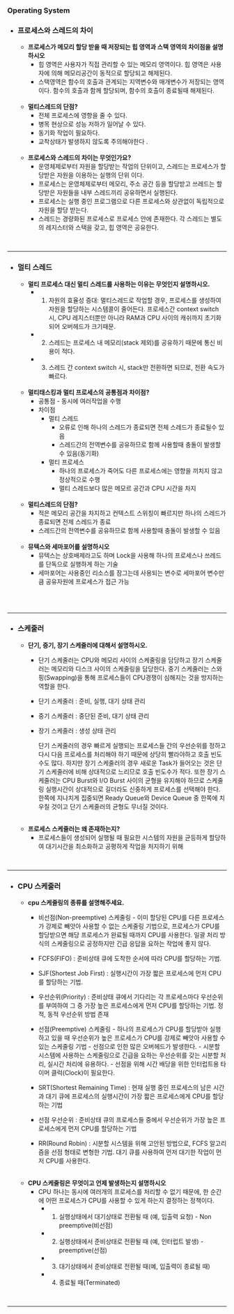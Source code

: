 
### Operating System

  - ### 프로세스와 스레드의 차이
    
     - <strong>프로세스가 메모리 할당 받을 때 저장되는 힙 영역과 스택 영역의 차이점을 설명하시오</strong>
        - 힙 영역은 사용자가 직접 관리할 수 있는 메모리 영역이다. 힙 영역은 사용자에 의해 메모리공간이 동적으로 할당되고 해제된다. 
        - 스택영역은 함수의 호출과 관계되는 지역변수와 매개변수가 저장되는 영역이다. 함수의 호출과 함께 할당되며, 함수의 호출이 종료될때 해제된다.

    <br>
    
    - <strong>멀티스레드의 단점?</strong>
      - 전체 프로세스에 영향을 줄 수 있다.  
      - 병목 현상으로 성능 저하가 일어날 수 있다.
      - 동기화 작업이 필요하다.
      - 교착상태가 발생하지 않도록 주의해야한다 .

    <br>
  
    - <strong>프로세스와 스레드의 차이는 무엇인가요?</strong>
      - 운영체제로부터 자원을 할당받는 작업의 단위이고, 스레드는 프로세스가 할당받은 자원을 이용하는 실행의 단위 이다. 
      - 프로세스는 운영체제로부터 메모리, 주소 공간 등을 할당받고 쓰레드는 할당받은 자원들을 내부 스레드끼리 공유하면서 실행된다.
      - 프로세스는 실행 중인 프로그램으로 다른 프로세스와 상관없이 독립적으로 자원을 할당 받는다.
      - 스레드는 경량화된 프로세스로 프로세스 안에 존재한다. 각 스레드는 별도의 레지스터와 스택을 갖고, 힙 영역은 공유한다.  
  
<br>
<hr>
  
  
  - ### 멀티 스레드

    - <strong>멀티 프로세스 대신 멀티 스레드를 사용하는 이유는 무엇인지 설명하시오.</strong>
      - 1. 자원의 효율성 증대: 멀티스레드로 작업할 경우, 프로세스를 생성하여 자원을 할당하는 시스템콜이 줄어든다. 프로세스간 context switch 시, CPU 레지스터뿐만 아니라 RAM과 CPU 사이의 캐쉬까지 초기화되어 오버헤드가 크기때문.
      - 2. 스레드는 프로세스 내 메모리(stack 제외)를 공유하기 때문에 통신 비용이 적다.
      - 3. 스레드 간 context switch 시, stack만 전환하면 되므로, 전환 속도가 빠르다.

    <br>
    
    - <strong>멀티태스킹과 멀티 프로세스의 공통점과 차이점?</strong>
      - 공통점 
            -  동시에 여러작업을 수행
      - 차이점
        - 멀티 스레드 <br>
           - 오류로 인해 하나의 스레드가 종료되면 전체 스레드가 종료될수 있음 <br>
           - 스레드간의 전역변수를 공유하므로 함께 사용할때 충돌이 발생할 수 있음(동기화) <br>
         - 멀티 프로세스 <br>
           - 하나의 프로세스가 죽어도 다른 프로세스에는 영향을 끼치지 않고 정상적으로 수행 <br>
           - 멀티 스레드보다 많은 메모르 공간과 CPU 시간을 차지 <br>
  
    <br>
    
    - <strong>멀티스레드의 단점?</strong>
      - 적은 메모리 공간을 차지하고 컨텍스트 스위칭이 빠르지만 하나의 스레드가 종료되면 전제 스레드가 종료
      - 스레드간의 전역변수를 공유하므로 함께 사용할때 충돌이 발생할 수 있음
  
    <br>
  
      - <strong>뮤텍스와 세마포어를 설명하시오</strong>
        - 뮤텍스는 상호배제라고도 하며  Lock을 사용해 하나의 프로세스나 쓰레드를 단독으로 실행하게 하는 기술
        - 세마포어는 사용중인 리소스를 잠그는데 사용되는 변수로 세마포어 변수만큼 공유자원에 프로세스가 접근 가능
    <br>
    
<br>
<hr>
  
  
  - ### 스케줄러
    - <strong>단기, 중기, 장기 스케줄러에 대해서 설명하시오.</strong>
      - 단기 스케줄러는 CPU와 메모리 사이의 스케줄링을 담당하고 장기 스케줄러는 메모리와 디스크 사이의 스케줄링을 담당한다. 중기 스케줄러는 스와핑(Swapping)을 통해 프로세스들이 CPU경쟁이 심해지는 것을 방지하는 역할을 한다.
      - 단기 스케줄러 : 준비, 실행, 대기 상태 관리
      - 중기 스케줄러 : 중단된 준비, 대기 상태 관리
      - 장기 스케줄러 : 생성 상태 관리  

        단기 스케줄러의 경우 빠르게 실행되는 프로세스들 간의 우선순위를 정하고 다시 다음 프로세스를 처리해야 하기 때문에 상당히 빨라야하고 호출 빈도수도 많다. 하지만 장기 스케줄러의 경우 새로운 Task가 들어오는 것은 단기 스케줄러에 비해 상대적으로 느리므로 호출 빈도수가 적다.
        또한 장기 스케줄러는 CPU Burst와 I/O Burst 사이의 균형을 유지해야 하므로 스케줄링 실행시간이 상대적으로 길더라도 신중하게 프로세스를 선택해야 한다. 한쪽에 지나치게 집중되면 Ready Queue와 Device Queue 중 한쪽에 치우칠 것이고 단기 스케줄러의 균형도 무너질 것이다.
    
    <br>
  
    - <strong>프로세스 스케줄러는 왜 존재하는지?</strong>
      - 프로세스들이 생성되어 실행될 때 필요한 시스템의 자원을 균등하게 할당하여 대기시간을 최소화하고 공평하게 작업을 처지하기 위해
  
<br>
<hr>
  
  
  - ### CPU 스케줄러

    - <strong>cpu 스케줄링의 종류를 설명해주세요.</strong>
      - 비선점(Non-preemptive) 스케줄링
            - 이미 할당된 CPU를 다른 프로세스가 강제로 빼앗아 사용할 수 없는 스케줄링 기법으로, 프로세스가 CPU를 할당받으면 해당 프로세스가 완료될 때까지 CPU를 사용한다. 일괄 처리 방식의 스케줄링으로 공정하지만 긴급 응답을 요하는 작업에 좋지 않다.

      - FCFS(FIFO) : 준비상태 큐에 도착한 순서에 따라 CPU를 할당하는 기법. 
      - SJF(Shortest Job First) : 실행시간이 가장 짧은 프로세스에 먼저 CPU를 할당하는 기법.
      - 우선순위(Priority) : 준비상태 큐에서 기다리는 각 프로세스마다 우선순위를 부여하여 그 중 가장 높은 프로세스에게 먼저 CPU를 할당하는 기법. 정적, 동적 우선순위 방법 존재


      - 선점(Preemptive) 스케줄링
            - 하나의 프로세스가 CPU를 할당받아 실행 하고 있을 때 우선순위가 높은 프로세스가 CPU를 강제로 빼앗아 사용할 수 있는 스케줄링 기법
            - 선점으로 인한 많은 오버헤드가 발생한다.
            - 시분할 시스템에 사용하는 스케줄링으로 긴급을 요하는 우선순위를 갖는 시분할 처리, 실시간 처리에 유용하다.
            - 선점을 위해 시간 배당을 위한 인터럽트용 타이머 클럭(Clock)이 필요한다.

      - SRT(Shortest Remaining Time) : 현재 실행 중인 프로세스의 남은 시간과 대기 큐에 프로세스의 실행시간이 가장 짧은 프로세스에게 CPU를 할당하는 기법

      - 선점 우선순위 : 준비상태 큐의 프로세스들 중에서 우선순위가 가장 높은 프로세스에게 먼저 CPU를 할당하는 기법

      - RR(Round Robin) : 시분할 시스템을 위해 고안된 방법으로, FCFS 알고리즘을 선점 형태로 변형한 기법. 대기 큐를 사용하여 먼저 대기한 작업이 먼저 CPU를 사용한다.


    <br>

    - <strong>CPU 스케줄링은 무엇이고 언제 발생하는지 설명하시오</strong>
      - CPU 하나는 동시에 여러개의 프로세스를 처리할 수 없기 때문에, 한 순간에 어떤 프로세스가 CPU를 사용할 수 있게 하는지 결정하는 정책이다. <br>
           - 1. 실행상태에서 대기상태로 전환될 때 (예, 입출력 요청) - Non preemptive(비선점) <br>
           - 2. 실행상태에서 준비상태로 전환될 때 (예, 인터럽트 발생) - preemptive(선점) <br>
           - 3. 대기상태에서 준비상태로 전환될 때(예, 입출력이 종료될 때) <br>
           - 4. 종료될 때(Terminated) <br>

  
<br>
<hr>
  
  
  
<br>
